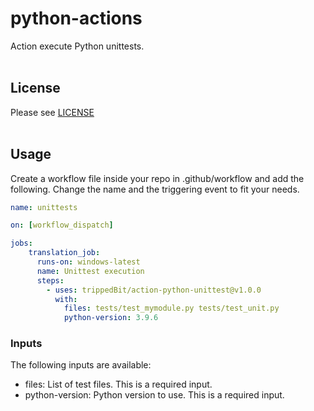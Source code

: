# python-actions
Action execute Python unittests.
<br><br>
## License
Please see [LICENSE](LICENSE)
<br><br>
## Usage
Create a workflow file inside your repo in .github/workflow and add the following.
Change the name and the triggering event to fit your needs.
```yml
name: unittests

on: [workflow_dispatch]

jobs:
    translation_job:
      runs-on: windows-latest
      name: Unittest execution
      steps:
        - uses: trippedBit/action-python-unittest@v1.0.0
          with:
            files: tests/test_mymodule.py tests/test_unit.py
            python-version: 3.9.6
```
### Inputs
The following inputs are available:
* files: List of test files. This is a required input.
* python-version: Python version to use. This is a required input.
